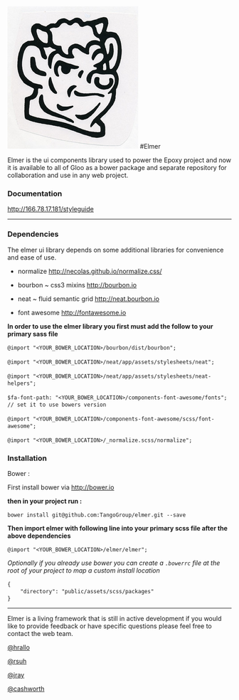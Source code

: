 !['elmer'](elmer.jpg)
#Elmer

Elmer is the ui components library used to power the Epoxy project and now it is available to all of Gloo as a bower package and separate repository for collaboration and use in any web project.

### Documentation


<http://166.78.17.181/styleguide>

---
### Dependencies

The elmer ui library depends on some additional libraries for convenience and ease of use.

- normalize <http://necolas.github.io/normalize.css/>

- bourbon ~ css3 mixins <http://bourbon.io>

- neat ~ fluid semantic grid <http://neat.bourbon.io>

- font awesome <http://fontawesome.io>

**In order to use the elmer library you first must add the follow to your primary sass file**

    @import "<YOUR_BOWER_LOCATION>/bourbon/dist/bourbon";

    @import "<YOUR_BOWER_LOCATION>/neat/app/assets/stylesheets/neat";

    @import "<YOUR_BOWER_LOCATION>/neat/app/assets/stylesheets/neat-helpers";

    $fa-font-path: "<YOUR_BOWER_LOCATION>/components-font-awesome/fonts"; // set it to use bowers version

    @import "<YOUR_BOWER_LOCATION>/components-font-awesome/scss/font-awesome";

    @import "<YOUR_BOWER_LOCATION>/_normalize.scss/normalize";



### Installation

Bower :

First install bower via <http://bower.io>

**then in your project run :**

	bower install git@github.com:TangoGroup/elmer.git --save

**Then import elmer with following line into your primary scss file after the above dependencies**

	@import "<YOUR_BOWER_LOCATION>/elmer/elmer";

*Optionally if you already use bower you can create a `.bowerrc` file at the root of your project to map a custom install location*

	{
  		"directory": "public/assets/scss/packages"
	}

---

Elmer is a living framework that is still in active development if you would like to provide feedback or have specific questions please feel free to contact the web team.

[@hrallo](mailto:hrallo@tangogroup.com)

[@rsuh](mailto:rsuh@tangogroup.com)

[@jray](mailto:jray@tangogroup.com)

[@cashworth](mailto:cashworth@tangogroup.com)

